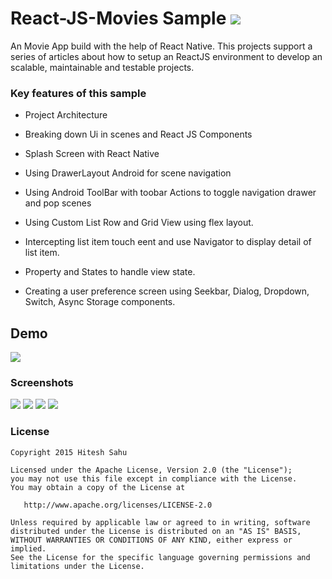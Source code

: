 # React-JS-Movies Sample ![](https://github.com/hiteshsahu/React-JS-Movies/blob/master/src/assets/img/app_icon.png)

 An Movie App build with the help of React Native. This projects support a series of articles about how to setup an ReactJS environment to develop an scalable, maintainable and testable projects.

### Key features of this sample

- Project Architecture

- Breaking down Ui in scenes and React JS Components

- Splash Screen with React Native

- Using DrawerLayout Android for scene navigation

- Using Android ToolBar with toobar Actions to toggle navigation drawer and pop scenes

- Using Custom List Row and Grid View using flex layout.

- Intercepting list item touch eent and use Navigator to display detail of list item.

- Property and States to handle view state.

- Creating a user preference screen using Seekbar, Dialog, Dropdown, Switch, Async Storage components.

## Demo

![](https://github.com/hiteshsahu/React-JS-Movies/blob/master/screenshots/demo.gif)

### Screenshots
![](https://github.com/hiteshsahu/React-JS-Movies/blob/master/screenshots/home.png) ![](https://github.com/hiteshsahu/React-JS-Movies/blob/master/screenshots/detail.png) ![](https://github.com/hiteshsahu/React-JS-Movies/blob/master/screenshots/settings.png) ![](https://github.com/hiteshsahu/React-JS-Movies/blob/master/screenshots/drawer.png)

### License

```
Copyright 2015 Hitesh Sahu

Licensed under the Apache License, Version 2.0 (the "License");
you may not use this file except in compliance with the License.
You may obtain a copy of the License at

   http://www.apache.org/licenses/LICENSE-2.0

Unless required by applicable law or agreed to in writing, software
distributed under the License is distributed on an "AS IS" BASIS,
WITHOUT WARRANTIES OR CONDITIONS OF ANY KIND, either express or implied.
See the License for the specific language governing permissions and
limitations under the License.
```


